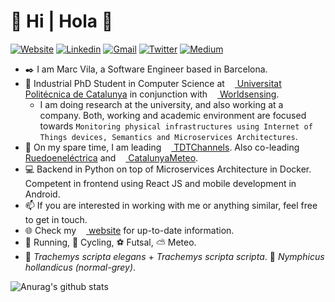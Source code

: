 # 👋 Hi | Hola 👋

[![Website](https://img.shields.io/website?label=marcvila.me&url=http%3A%2F%2Fmarcvila.me%2F&style=flat-square)](https://www.marcvila.me)
[![Linkedin](https://img.shields.io/badge/LinkedIn-blue?logo=Linkedin&style=flat-square)](https://www.linkedin.com/in/marcvilagomez/)
[![Gmail](https://img.shields.io/badge/Gmail-c14438?logo=Gmail&style=flat-square&logoColor=white)](mailto:hola@marcvila.me)
[![Twitter](https://img.shields.io/twitter/follow/GrimmSour?logo=Twitter&label=Twitter&style=flat-square)](https://twitter.com/GrimmSour)
[![Medium](https://img.shields.io/badge/Medium-12100E?&logo=medium&style=flat-square&color=grey)](https://medium.com/@laquay)

- ✒️ I am Marc Vila, a Software Engineer based in Barcelona.
- 🌱 Industrial PhD Student in Computer Science at [<img height="12" src="https://upload.wikimedia.org/wikipedia/commons/thumb/9/97/Logo_UPC.svg/1200px-Logo_UPC.svg.png"> Universitat Politécnica de Catalunya](https://computing.phd.upc.edu/en/phd-data) in conjunction with [<img height="12" src="https://pbs.twimg.com/profile_images/803554299838074880/lclvYZYQ_200x200.jpg"> Worldsensing](https://www.worldsensing.com). 
  - I am doing research at the university, and also working at a company. Both, working and academic environment are focused towards `Monitoring physical infrastructures using Internet of Things devices, Semantics and Microservices Architectures`.
- 🔭 On my spare time, I am leading [<img height="12" src="https://pbs.twimg.com/profile_images/1247827338173108224/WfwOfmX4_200x200.jpg"> TDTChannels](https://marcvila.me/projects/1-tdtchannels). Also co-leading [<img height="12" src="https://pbs.twimg.com/profile_images/1243254137975967745/jaZdLw0__200x200.png"> Ruedoeneléctrica](https://marcvila.me/projects/3-ruedoenelectrica) and [<img height="12" src="https://pbs.twimg.com/profile_images/452053336749903872/q96L6mmS_200x200.png"> CatalunyaMeteo](https://marcvila.me/projects/2-catalunya-meteo).
- 💻 Backend in Python on top of Microservices Architecture in Docker. Competent in frontend using React JS and mobile development in Android.
- 📫 If you are interested in working with me or anything similar, feel free to get in touch.
- 🌐 Check my [<img height="12" src="https://marcvila.me/assets/favicon.ico"> website](https://marcvila.me/about/) for up-to-date information.
- 🏃 Running, 🚴 Cycling, ⚽ Futsal, ⛅ Meteo.
- 🐢 _Trachemys scripta elegans_ + _Trachemys scripta scripta_. 🦜 _Nymphicus hollandicus (normal-grey)_.

![Anurag's github stats](https://github-readme-stats.vercel.app/api?username=laquay&count_private=true)
